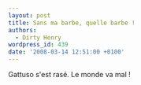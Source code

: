 ```yaml
---
layout: post
title: Sans ma barbe, quelle barbe !
authors:
  - Dirty Henry
wordpress_id: 439
date: '2008-03-14 12:51:00 +0100'
---
```

Gattuso s'est rasé. Le monde va mal !
